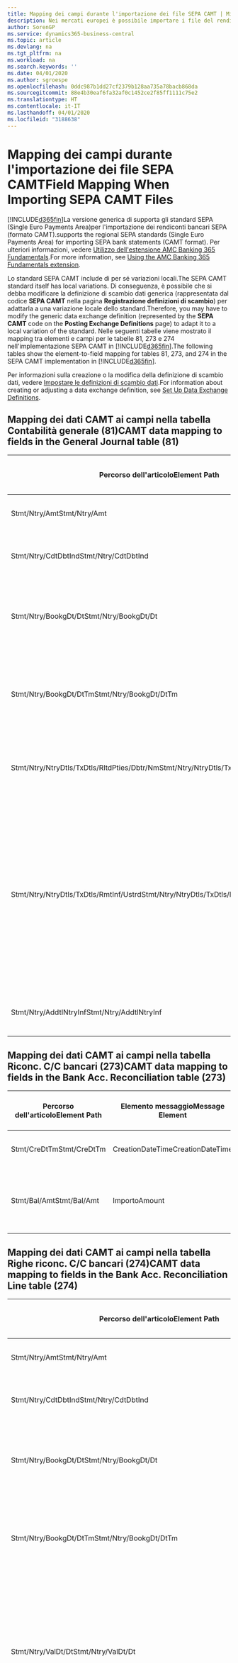 ```yaml
---
title: Mapping dei campi durante l'importazione dei file SEPA CAMT | Microsoft Docs
description: Nei mercati europei è possibile importare i file del rendiconto bancario negli standard SEPA (Single Euro Payments Area) locali.
author: SorenGP
ms.service: dynamics365-business-central
ms.topic: article
ms.devlang: na
ms.tgt_pltfrm: na
ms.workload: na
ms.search.keywords: ''
ms.date: 04/01/2020
ms.author: sgroespe
ms.openlocfilehash: 0ddc987b1dd27cf2379b128aa735a78bacb868da
ms.sourcegitcommit: 88e4b30eaf6fa32af0c1452ce2f85ff1111c75e2
ms.translationtype: HT
ms.contentlocale: it-IT
ms.lasthandoff: 04/01/2020
ms.locfileid: "3188638"
---
```

# <a name="field-mapping-when-importing-sepa-camt-files"></a><span data-ttu-id="dd00b-103">Mapping dei campi durante l'importazione dei file SEPA CAMT</span><span class="sxs-lookup"><span data-stu-id="dd00b-103">Field Mapping When Importing SEPA CAMT Files</span></span>
[!INCLUDE[d365fin](includes/d365fin_md.md)]<span data-ttu-id="dd00b-104">La versione generica di  supporta gli standard SEPA (Single Euro Payments Area)per l'importazione dei rendiconti bancari SEPA (formato CAMT).</span><span class="sxs-lookup"><span data-stu-id="dd00b-104">supports the regional SEPA standards (Single Euro Payments Area) for importing SEPA bank statements (CAMT format).</span></span> <span data-ttu-id="dd00b-105">Per ulteriori informazioni, vedere [Utilizzo dell'estensione AMC Banking 365 Fundamentals](ui-extensions-amc-banking.md).</span><span class="sxs-lookup"><span data-stu-id="dd00b-105">For more information, see [Using the AMC Banking 365 Fundamentals extension](ui-extensions-amc-banking.md).</span></span>  

 <span data-ttu-id="dd00b-106">Lo standard SEPA CAMT include di per sé variazioni locali.</span><span class="sxs-lookup"><span data-stu-id="dd00b-106">The SEPA CAMT standard itself has local variations.</span></span> <span data-ttu-id="dd00b-107">Di conseguenza, è possibile che si debba modificare la definizione di scambio dati generica (rappresentata dal codice **SEPA CAMT** nella pagina **Registrazione definizioni di scambio**) per adattarla a una variazione locale dello standard.</span><span class="sxs-lookup"><span data-stu-id="dd00b-107">Therefore, you may have to modify the generic data exchange definition (represented by the **SEPA CAMT** code on the **Posting Exchange Definitions** page) to adapt it to a local variation of the standard.</span></span> <span data-ttu-id="dd00b-108">Nelle seguenti tabelle viene mostrato il mapping tra elementi e campi per le tabelle 81, 273 e 274 nell'implementazione SEPA CAMT in [!INCLUDE[d365fin](includes/d365fin_md.md)].</span><span class="sxs-lookup"><span data-stu-id="dd00b-108">The following tables show the element-to-field mapping for tables 81, 273, and 274 in the SEPA CAMT implementation in [!INCLUDE[d365fin](includes/d365fin_md.md)].</span></span>  

 <span data-ttu-id="dd00b-109">Per informazioni sulla creazione o la modifica della definizione di scambio dati, vedere [Impostare le definizioni di scambio dati](across-how-to-set-up-data-exchange-definitions.md).</span><span class="sxs-lookup"><span data-stu-id="dd00b-109">For information about creating or adjusting a data exchange definition, see [Set Up Data Exchange Definitions](across-how-to-set-up-data-exchange-definitions.md).</span></span>  

## <a name="camt-data-mapping-to-fields-in-the-general-journal-table-81"></a><span data-ttu-id="dd00b-110">Mapping dei dati CAMT ai campi nella tabella Contabilità generale (81)</span><span class="sxs-lookup"><span data-stu-id="dd00b-110">CAMT data mapping to fields in the General Journal table (81)</span></span>  

|<span data-ttu-id="dd00b-111">Percorso dell'articolo</span><span class="sxs-lookup"><span data-stu-id="dd00b-111">Element Path</span></span>|<span data-ttu-id="dd00b-112">Elemento messaggio</span><span class="sxs-lookup"><span data-stu-id="dd00b-112">Message Element</span></span>|<span data-ttu-id="dd00b-113">Tipo di dati</span><span class="sxs-lookup"><span data-stu-id="dd00b-113">Data Type</span></span>|<span data-ttu-id="dd00b-114">Descrizione</span><span class="sxs-lookup"><span data-stu-id="dd00b-114">Description</span></span>|<span data-ttu-id="dd00b-115">Identificatore segno negativo</span><span class="sxs-lookup"><span data-stu-id="dd00b-115">Negative-Sign Identifier</span></span>|<span data-ttu-id="dd00b-116">Nr. campo</span><span class="sxs-lookup"><span data-stu-id="dd00b-116">Field No.</span></span>|<span data-ttu-id="dd00b-117">Nome campo</span><span class="sxs-lookup"><span data-stu-id="dd00b-117">Field Name</span></span>|  
|------------------|---------------------|---------------|-----------------|-------------------------------|---------------|----------------|  
|<span data-ttu-id="dd00b-118">Stmt/Ntry/Amt</span><span class="sxs-lookup"><span data-stu-id="dd00b-118">Stmt/Ntry/Amt</span></span>|<span data-ttu-id="dd00b-119">Importo</span><span class="sxs-lookup"><span data-stu-id="dd00b-119">Amount</span></span>|<span data-ttu-id="dd00b-120">Decimale</span><span class="sxs-lookup"><span data-stu-id="dd00b-120">Decimal</span></span>|<span data-ttu-id="dd00b-121">Specifica l'importo di denaro nel movimento cassa.</span><span class="sxs-lookup"><span data-stu-id="dd00b-121">The amount of money in the cash entry</span></span>||<span data-ttu-id="dd00b-122">13</span><span class="sxs-lookup"><span data-stu-id="dd00b-122">13</span></span>|<span data-ttu-id="dd00b-123">Importo</span><span class="sxs-lookup"><span data-stu-id="dd00b-123">Amount</span></span>|  
|<span data-ttu-id="dd00b-124">Stmt/Ntry/CdtDbtInd</span><span class="sxs-lookup"><span data-stu-id="dd00b-124">Stmt/Ntry/CdtDbtInd</span></span>|<span data-ttu-id="dd00b-125">CreditDebitIndicator</span><span class="sxs-lookup"><span data-stu-id="dd00b-125">CreditDebitIndicator</span></span>|<span data-ttu-id="dd00b-126">Testo</span><span class="sxs-lookup"><span data-stu-id="dd00b-126">Text</span></span>|<span data-ttu-id="dd00b-127">Indica se il movimento è un credito o un debito</span><span class="sxs-lookup"><span data-stu-id="dd00b-127">Indicates whether the entry is a credit or a debit entry</span></span>|<span data-ttu-id="dd00b-128">DBIT</span><span class="sxs-lookup"><span data-stu-id="dd00b-128">DBIT</span></span>|<span data-ttu-id="dd00b-129">13</span><span class="sxs-lookup"><span data-stu-id="dd00b-129">13</span></span>|<span data-ttu-id="dd00b-130">Importo</span><span class="sxs-lookup"><span data-stu-id="dd00b-130">Amount</span></span>|  
|<span data-ttu-id="dd00b-131">Stmt/Ntry/BookgDt/Dt</span><span class="sxs-lookup"><span data-stu-id="dd00b-131">Stmt/Ntry/BookgDt/Dt</span></span>|<span data-ttu-id="dd00b-132">Data</span><span class="sxs-lookup"><span data-stu-id="dd00b-132">Date</span></span>|<span data-ttu-id="dd00b-133">Data</span><span class="sxs-lookup"><span data-stu-id="dd00b-133">Date</span></span>|<span data-ttu-id="dd00b-134">Data in cui un movimento viene registrato in un conto nei registri di chi utilizza il conto</span><span class="sxs-lookup"><span data-stu-id="dd00b-134">The date when an entry is posted to an account on the account servicer's books</span></span>||<span data-ttu-id="dd00b-135">5</span><span class="sxs-lookup"><span data-stu-id="dd00b-135">5</span></span>|<span data-ttu-id="dd00b-136">Data di registrazione:</span><span class="sxs-lookup"><span data-stu-id="dd00b-136">Posting Date</span></span>|  
|<span data-ttu-id="dd00b-137">Stmt/Ntry/BookgDt/DtTm</span><span class="sxs-lookup"><span data-stu-id="dd00b-137">Stmt/Ntry/BookgDt/DtTm</span></span>|<span data-ttu-id="dd00b-138">DataOra</span><span class="sxs-lookup"><span data-stu-id="dd00b-138">DateTime</span></span>|<span data-ttu-id="dd00b-139">DataOra</span><span class="sxs-lookup"><span data-stu-id="dd00b-139">DateTime</span></span>|<span data-ttu-id="dd00b-140">Data e ora in cui un movimento viene registrato in un conto nei registri di chi utilizza il conto</span><span class="sxs-lookup"><span data-stu-id="dd00b-140">The date and time when an entry is posted to an account on the account servicer's books</span></span>||<span data-ttu-id="dd00b-141">5</span><span class="sxs-lookup"><span data-stu-id="dd00b-141">5</span></span>|<span data-ttu-id="dd00b-142">Data di registrazione:</span><span class="sxs-lookup"><span data-stu-id="dd00b-142">Posting Date</span></span>|  
|<span data-ttu-id="dd00b-143">Stmt/Ntry/NtryDtls/TxDtls/RltdPties/Dbtr/Nm</span><span class="sxs-lookup"><span data-stu-id="dd00b-143">Stmt/Ntry/NtryDtls/TxDtls/RltdPties/Dbtr/Nm</span></span>|<span data-ttu-id="dd00b-144">Nome</span><span class="sxs-lookup"><span data-stu-id="dd00b-144">Name</span></span>|<span data-ttu-id="dd00b-145">Testo</span><span class="sxs-lookup"><span data-stu-id="dd00b-145">Text</span></span>|<span data-ttu-id="dd00b-146">Nome della parte che deve una somma di denaro al creditore (finale)</span><span class="sxs-lookup"><span data-stu-id="dd00b-146">The name of the party that owes an amount of money to the (ultimate) creditor</span></span>||<span data-ttu-id="dd00b-147">1221</span><span class="sxs-lookup"><span data-stu-id="dd00b-147">1221</span></span>|<span data-ttu-id="dd00b-148">Informazioni sul pagante</span><span class="sxs-lookup"><span data-stu-id="dd00b-148">Payer Information</span></span>|  
|<span data-ttu-id="dd00b-149">Stmt/Ntry/NtryDtls/TxDtls/RmtInf/Ustrd</span><span class="sxs-lookup"><span data-stu-id="dd00b-149">Stmt/Ntry/NtryDtls/TxDtls/RmtInf/Ustrd</span></span>|<span data-ttu-id="dd00b-150">Non strutturato</span><span class="sxs-lookup"><span data-stu-id="dd00b-150">Unstructured</span></span>|<span data-ttu-id="dd00b-151">Testo</span><span class="sxs-lookup"><span data-stu-id="dd00b-151">Text</span></span>|<span data-ttu-id="dd00b-152">Informazioni fornite per consentire la corrispondenza o riconciliazione di un movimento con gli articoli oggetto del pagamento, come le fatture aziendali in un sistema conto clienti, in un form non strutturato</span><span class="sxs-lookup"><span data-stu-id="dd00b-152">Information supplied to enable the matching/reconciliation of an entry with the items that the payment is intended to settle, such as commercial invoices in an accounts-receivable system, in an unstructured form</span></span>||<span data-ttu-id="dd00b-153">8</span><span class="sxs-lookup"><span data-stu-id="dd00b-153">8</span></span>|<span data-ttu-id="dd00b-154">Descrizione</span><span class="sxs-lookup"><span data-stu-id="dd00b-154">Description</span></span>|  
|<span data-ttu-id="dd00b-155">Stmt/Ntry/AddtlNtryInf</span><span class="sxs-lookup"><span data-stu-id="dd00b-155">Stmt/Ntry/AddtlNtryInf</span></span>|<span data-ttu-id="dd00b-156">AdditionalEntryInformation</span><span class="sxs-lookup"><span data-stu-id="dd00b-156">AdditionalEntryInformation</span></span>|<span data-ttu-id="dd00b-157">Testo</span><span class="sxs-lookup"><span data-stu-id="dd00b-157">Text</span></span>|<span data-ttu-id="dd00b-158">Informazioni aggiuntive relative al movimento</span><span class="sxs-lookup"><span data-stu-id="dd00b-158">Additional information about the entry</span></span>||<span data-ttu-id="dd00b-159">1222</span><span class="sxs-lookup"><span data-stu-id="dd00b-159">1222</span></span>|<span data-ttu-id="dd00b-160">Informazioni sulla transazione</span><span class="sxs-lookup"><span data-stu-id="dd00b-160">Transaction Information</span></span>|  

## <a name="camt-data-mapping-to-fields-in-the-bank-acc-reconciliation-table-273"></a><span data-ttu-id="dd00b-161">Mapping dei dati CAMT ai campi nella tabella Riconc. C/C bancari (273)</span><span class="sxs-lookup"><span data-stu-id="dd00b-161">CAMT data mapping to fields in the Bank Acc. Reconciliation table (273)</span></span>  

|<span data-ttu-id="dd00b-162">Percorso dell'articolo</span><span class="sxs-lookup"><span data-stu-id="dd00b-162">Element Path</span></span>|<span data-ttu-id="dd00b-163">Elemento messaggio</span><span class="sxs-lookup"><span data-stu-id="dd00b-163">Message Element</span></span>|<span data-ttu-id="dd00b-164">Tipo di dati</span><span class="sxs-lookup"><span data-stu-id="dd00b-164">Data Type</span></span>|<span data-ttu-id="dd00b-165">Descrizione</span><span class="sxs-lookup"><span data-stu-id="dd00b-165">Description</span></span>|<span data-ttu-id="dd00b-166">Identificatore segno negativo</span><span class="sxs-lookup"><span data-stu-id="dd00b-166">Negative-Sign Identifier</span></span>|<span data-ttu-id="dd00b-167">Nr. campo</span><span class="sxs-lookup"><span data-stu-id="dd00b-167">Field No.</span></span>|<span data-ttu-id="dd00b-168">Nome campo</span><span class="sxs-lookup"><span data-stu-id="dd00b-168">Field Name</span></span>|  
|------------------|---------------------|---------------|-----------------|-------------------------------|---------------|----------------|  
|<span data-ttu-id="dd00b-169">Stmt/CreDtTm</span><span class="sxs-lookup"><span data-stu-id="dd00b-169">Stmt/CreDtTm</span></span>|<span data-ttu-id="dd00b-170">CreationDateTime</span><span class="sxs-lookup"><span data-stu-id="dd00b-170">CreationDateTime</span></span>|<span data-ttu-id="dd00b-171">Data</span><span class="sxs-lookup"><span data-stu-id="dd00b-171">Date</span></span>|<span data-ttu-id="dd00b-172">Data e ora di creazione del messaggio</span><span class="sxs-lookup"><span data-stu-id="dd00b-172">The date and time when the message was created</span></span>||<span data-ttu-id="dd00b-173">3</span><span class="sxs-lookup"><span data-stu-id="dd00b-173">3</span></span>|<span data-ttu-id="dd00b-174">Data estratto conto</span><span class="sxs-lookup"><span data-stu-id="dd00b-174">Statement Date</span></span>|  
|<span data-ttu-id="dd00b-175">Stmt/Bal/Amt</span><span class="sxs-lookup"><span data-stu-id="dd00b-175">Stmt/Bal/Amt</span></span>|<span data-ttu-id="dd00b-176">Importo</span><span class="sxs-lookup"><span data-stu-id="dd00b-176">Amount</span></span>|<span data-ttu-id="dd00b-177">Decimale</span><span class="sxs-lookup"><span data-stu-id="dd00b-177">Decimal</span></span>|<span data-ttu-id="dd00b-178">Importo risultante dagli importi al netto per tutti i movimenti dare e avere</span><span class="sxs-lookup"><span data-stu-id="dd00b-178">The amount resulting from the netted amounts for all debit and credit entries</span></span>||<span data-ttu-id="dd00b-179">4</span><span class="sxs-lookup"><span data-stu-id="dd00b-179">4</span></span>|<span data-ttu-id="dd00b-180">Saldo finale estratto conto</span><span class="sxs-lookup"><span data-stu-id="dd00b-180">Statement Ending Balance</span></span>|  

## <a name="camt-data-mapping-to-fields-in-the-bank-acc-reconciliation-line-table-274"></a><span data-ttu-id="dd00b-181">Mapping dei dati CAMT ai campi nella tabella Righe riconc. C/C bancari (274)</span><span class="sxs-lookup"><span data-stu-id="dd00b-181">CAMT data mapping to fields in the Bank Acc. Reconciliation Line table (274)</span></span>  

|<span data-ttu-id="dd00b-182">Percorso dell'articolo</span><span class="sxs-lookup"><span data-stu-id="dd00b-182">Element Path</span></span>|<span data-ttu-id="dd00b-183">Elemento messaggio</span><span class="sxs-lookup"><span data-stu-id="dd00b-183">Message Element</span></span>|<span data-ttu-id="dd00b-184">Tipo di dati</span><span class="sxs-lookup"><span data-stu-id="dd00b-184">Data Type</span></span>|<span data-ttu-id="dd00b-185">Descrizione</span><span class="sxs-lookup"><span data-stu-id="dd00b-185">Description</span></span>|<span data-ttu-id="dd00b-186">Identificatore segno negativo</span><span class="sxs-lookup"><span data-stu-id="dd00b-186">Negative-Sign Identifier</span></span>|<span data-ttu-id="dd00b-187">Nr. campo</span><span class="sxs-lookup"><span data-stu-id="dd00b-187">Field No.</span></span>|<span data-ttu-id="dd00b-188">Nome campo</span><span class="sxs-lookup"><span data-stu-id="dd00b-188">Field Name</span></span>|  
|------------------|---------------------|---------------|-----------------|-------------------------------|---------------|----------------|  
|<span data-ttu-id="dd00b-189">Stmt/Ntry/Amt</span><span class="sxs-lookup"><span data-stu-id="dd00b-189">Stmt/Ntry/Amt</span></span>|<span data-ttu-id="dd00b-190">Importo</span><span class="sxs-lookup"><span data-stu-id="dd00b-190">Amount</span></span>|<span data-ttu-id="dd00b-191">Decimale</span><span class="sxs-lookup"><span data-stu-id="dd00b-191">Decimal</span></span>|<span data-ttu-id="dd00b-192">Specifica l'importo di denaro nel movimento cassa.</span><span class="sxs-lookup"><span data-stu-id="dd00b-192">The amount of money in the cash entry</span></span>||<span data-ttu-id="dd00b-193">7</span><span class="sxs-lookup"><span data-stu-id="dd00b-193">7</span></span>|<span data-ttu-id="dd00b-194">Importo estratto conto</span><span class="sxs-lookup"><span data-stu-id="dd00b-194">Statement Amount</span></span>|  
|<span data-ttu-id="dd00b-195">Stmt/Ntry/CdtDbtInd</span><span class="sxs-lookup"><span data-stu-id="dd00b-195">Stmt/Ntry/CdtDbtInd</span></span>|<span data-ttu-id="dd00b-196">CreditDebitIndicator</span><span class="sxs-lookup"><span data-stu-id="dd00b-196">CreditDebitIndicator</span></span>|<span data-ttu-id="dd00b-197">Testo</span><span class="sxs-lookup"><span data-stu-id="dd00b-197">Text</span></span>|<span data-ttu-id="dd00b-198">Indica se il movimento è un credito o un debito</span><span class="sxs-lookup"><span data-stu-id="dd00b-198">Indicates whether the entry is a credit or a debit entry</span></span>|<span data-ttu-id="dd00b-199">DBIT</span><span class="sxs-lookup"><span data-stu-id="dd00b-199">DBIT</span></span>|<span data-ttu-id="dd00b-200">7</span><span class="sxs-lookup"><span data-stu-id="dd00b-200">7</span></span>|<span data-ttu-id="dd00b-201">Importo estratto conto</span><span class="sxs-lookup"><span data-stu-id="dd00b-201">Statement Amount</span></span>|  
|<span data-ttu-id="dd00b-202">Stmt/Ntry/BookgDt/Dt</span><span class="sxs-lookup"><span data-stu-id="dd00b-202">Stmt/Ntry/BookgDt/Dt</span></span>|<span data-ttu-id="dd00b-203">Data</span><span class="sxs-lookup"><span data-stu-id="dd00b-203">Date</span></span>|<span data-ttu-id="dd00b-204">Data</span><span class="sxs-lookup"><span data-stu-id="dd00b-204">Date</span></span>|<span data-ttu-id="dd00b-205">Data in cui un movimento viene registrato in un conto nei registri di chi utilizza il conto</span><span class="sxs-lookup"><span data-stu-id="dd00b-205">The date when an entry is posted to an account on the account servicer's books</span></span>||<span data-ttu-id="dd00b-206">5</span><span class="sxs-lookup"><span data-stu-id="dd00b-206">5</span></span>|<span data-ttu-id="dd00b-207">Data transazione</span><span class="sxs-lookup"><span data-stu-id="dd00b-207">Transaction Date</span></span>|  
|<span data-ttu-id="dd00b-208">Stmt/Ntry/BookgDt/DtTm</span><span class="sxs-lookup"><span data-stu-id="dd00b-208">Stmt/Ntry/BookgDt/DtTm</span></span>|<span data-ttu-id="dd00b-209">DataOra</span><span class="sxs-lookup"><span data-stu-id="dd00b-209">DateTime</span></span>|<span data-ttu-id="dd00b-210">DataOra</span><span class="sxs-lookup"><span data-stu-id="dd00b-210">DateTime</span></span>|<span data-ttu-id="dd00b-211">Data e ora in cui un movimento viene registrato in un conto nei registri di chi utilizza il conto</span><span class="sxs-lookup"><span data-stu-id="dd00b-211">The date and time when an entry is posted to an account on the account servicer's books</span></span>||<span data-ttu-id="dd00b-212">5</span><span class="sxs-lookup"><span data-stu-id="dd00b-212">5</span></span>|<span data-ttu-id="dd00b-213">Data transazione</span><span class="sxs-lookup"><span data-stu-id="dd00b-213">Transaction Date</span></span>|  
|<span data-ttu-id="dd00b-214">Stmt/Ntry/ValDt/Dt</span><span class="sxs-lookup"><span data-stu-id="dd00b-214">Stmt/Ntry/ValDt/Dt</span></span>|<span data-ttu-id="dd00b-215">Data</span><span class="sxs-lookup"><span data-stu-id="dd00b-215">Date</span></span>|<span data-ttu-id="dd00b-216">Data</span><span class="sxs-lookup"><span data-stu-id="dd00b-216">Date</span></span>|<span data-ttu-id="dd00b-217">Data in cui i cespiti diventano disponibili al proprietario del conto nel caso di un movimento in avere o cessano di essere disponibili nel caso di un movimento in dare</span><span class="sxs-lookup"><span data-stu-id="dd00b-217">The date when assets become available to the account owner in case of a credit entry, or cease to be available to the account owner in case of a debit entry</span></span>||<span data-ttu-id="dd00b-218">12</span><span class="sxs-lookup"><span data-stu-id="dd00b-218">12</span></span>|<span data-ttu-id="dd00b-219">Data valuta</span><span class="sxs-lookup"><span data-stu-id="dd00b-219">Value Date</span></span>|  
|<span data-ttu-id="dd00b-220">Stmt/Ntry/ValDt/DtTm</span><span class="sxs-lookup"><span data-stu-id="dd00b-220">Stmt/Ntry/ValDt/DtTm</span></span>|<span data-ttu-id="dd00b-221">DataOra</span><span class="sxs-lookup"><span data-stu-id="dd00b-221">DateTime</span></span>|<span data-ttu-id="dd00b-222">DataOra</span><span class="sxs-lookup"><span data-stu-id="dd00b-222">DateTime</span></span>|<span data-ttu-id="dd00b-223">Data e ora in cui i cespiti diventano disponibili al proprietario del conto nel caso di un movimento in avere o cessano di essere disponibili nel caso di un movimento in dare</span><span class="sxs-lookup"><span data-stu-id="dd00b-223">The date and time when assets become available to the account owner in case of a credit entry, or cease to be available to the account owner in case of a debit entry</span></span>||<span data-ttu-id="dd00b-224">12</span><span class="sxs-lookup"><span data-stu-id="dd00b-224">12</span></span>|<span data-ttu-id="dd00b-225">Data valuta</span><span class="sxs-lookup"><span data-stu-id="dd00b-225">Value Date</span></span>|  
|<span data-ttu-id="dd00b-226">Stmt/Ntry/NtryDtls/TxDtls/RltdPties/Dbtr/Nm</span><span class="sxs-lookup"><span data-stu-id="dd00b-226">Stmt/Ntry/NtryDtls/TxDtls/RltdPties/Dbtr/Nm</span></span>|<span data-ttu-id="dd00b-227">Nome</span><span class="sxs-lookup"><span data-stu-id="dd00b-227">Name</span></span>|<span data-ttu-id="dd00b-228">Testo</span><span class="sxs-lookup"><span data-stu-id="dd00b-228">Text</span></span>|<span data-ttu-id="dd00b-229">Nome della parte che deve una somma di denaro al creditore (finale)</span><span class="sxs-lookup"><span data-stu-id="dd00b-229">The name of the party that owes an amount of money to the (ultimate) creditor</span></span>||<span data-ttu-id="dd00b-230">15</span><span class="sxs-lookup"><span data-stu-id="dd00b-230">15</span></span>|<span data-ttu-id="dd00b-231">Informazioni sul pagante</span><span class="sxs-lookup"><span data-stu-id="dd00b-231">Payer Information</span></span>|  
|<span data-ttu-id="dd00b-232">Stmt/Ntry/NtryDtls/TxDtls/RmtInf/Ustrd</span><span class="sxs-lookup"><span data-stu-id="dd00b-232">Stmt/Ntry/NtryDtls/TxDtls/RmtInf/Ustrd</span></span>|<span data-ttu-id="dd00b-233">Non strutturato</span><span class="sxs-lookup"><span data-stu-id="dd00b-233">Unstructured</span></span>|<span data-ttu-id="dd00b-234">Testo</span><span class="sxs-lookup"><span data-stu-id="dd00b-234">Text</span></span>|<span data-ttu-id="dd00b-235">Informazioni fornite per consentire la corrispondenza o riconciliazione di un movimento con gli articoli oggetto del pagamento, come le fatture aziendali in un sistema conto clienti, in un form non strutturato</span><span class="sxs-lookup"><span data-stu-id="dd00b-235">Information supplied to enable the matching/reconciliation of an entry with the items that the payment is intended to settle, such as commercial invoices in an accounts-receivable system, in an unstructured form</span></span>||<span data-ttu-id="dd00b-236">6</span><span class="sxs-lookup"><span data-stu-id="dd00b-236">6</span></span>|<span data-ttu-id="dd00b-237">Descrizione</span><span class="sxs-lookup"><span data-stu-id="dd00b-237">Description</span></span>|  
|<span data-ttu-id="dd00b-238">Stmt/Ntry/AddtlNtryInf</span><span class="sxs-lookup"><span data-stu-id="dd00b-238">Stmt/Ntry/AddtlNtryInf</span></span>|<span data-ttu-id="dd00b-239">AdditionalEntryInformation</span><span class="sxs-lookup"><span data-stu-id="dd00b-239">AdditionalEntryInformation</span></span>|<span data-ttu-id="dd00b-240">Testo</span><span class="sxs-lookup"><span data-stu-id="dd00b-240">Text</span></span>|<span data-ttu-id="dd00b-241">Informazioni aggiuntive relative al movimento</span><span class="sxs-lookup"><span data-stu-id="dd00b-241">Additional information about the entry</span></span>||<span data-ttu-id="dd00b-242">16</span><span class="sxs-lookup"><span data-stu-id="dd00b-242">16</span></span>|<span data-ttu-id="dd00b-243">Informazioni sulla transazione</span><span class="sxs-lookup"><span data-stu-id="dd00b-243">Transaction Information</span></span>|  

 <span data-ttu-id="dd00b-244">Gli elementi nel nodo **Ntry** importati in [!INCLUDE[d365fin](includes/d365fin_md.md)], ma di cui non è stato eseguito il mapping ad alcun campo, vengono memorizzati nella tabella **Registrazione definizione colonna scambio dati**.</span><span class="sxs-lookup"><span data-stu-id="dd00b-244">Elements in the **Ntry** node that are imported into [!INCLUDE[d365fin](includes/d365fin_md.md)] but not mapped to any fields are stored in the **Posting Exch. Column Def** table.</span></span> <span data-ttu-id="dd00b-245">Gli utenti possono vedere gli elementi nelle pagine **Registrazione riconciliazione pagamenti**, **Collegamento pagamenti** e **Riconciliazioni C/C bancari** scegliendo l'azione **Dettagli riga rendiconto bancario**.</span><span class="sxs-lookup"><span data-stu-id="dd00b-245">Users can view these elements from the **Payment Reconciliation Journal**, **Payment Application**, and **Bank Acc. Reconciliation** pages by choosing the **Bank Statement Line Details** action.</span></span> <span data-ttu-id="dd00b-246">Per ulteriori informazioni, vedere [Riconciliare i pagamenti utilizzando il collegamento automatico](receivables-how-reconcile-payments-auto-application.md).</span><span class="sxs-lookup"><span data-stu-id="dd00b-246">For more information, see [Reconcile Payments Using Automatic Application](receivables-how-reconcile-payments-auto-application.md).</span></span>  
## <a name="see-also"></a><span data-ttu-id="dd00b-247">Vedere anche</span><span class="sxs-lookup"><span data-stu-id="dd00b-247">See Also</span></span>  
[<span data-ttu-id="dd00b-248">Impostazione dello scambio di dati</span><span class="sxs-lookup"><span data-stu-id="dd00b-248">Setting Up Data Exchange</span></span>](across-set-up-data-exchange.md)  
[<span data-ttu-id="dd00b-249">Scambio di dati in modalità elettronica</span><span class="sxs-lookup"><span data-stu-id="dd00b-249">Exchanging Data Electronically</span></span>](across-data-exchange.md)  
<span data-ttu-id="dd00b-250">[Utilizzo dell'estensione AMC Banking 365 Fundamentals](ui-extensions-amc-banking.md) </span><span class="sxs-lookup"><span data-stu-id="dd00b-250">[Using the AMC Banking 365 Fundamentals extension](ui-extensions-amc-banking.md) </span></span>  
[<span data-ttu-id="dd00b-251">Utilizzare gli schemi XML per preparare le definizioni di scambio dati</span><span class="sxs-lookup"><span data-stu-id="dd00b-251">Use XML Schemas to Prepare Data Exchange Definitions</span></span>](across-how-to-use-xml-schemas-to-prepare-data-exchange-definitions.md)  
[<span data-ttu-id="dd00b-252">Riconciliare i pagamenti utilizzando il collegamento automatico</span><span class="sxs-lookup"><span data-stu-id="dd00b-252">Reconcile Payments Using Automatic Application</span></span>](receivables-how-reconcile-payments-auto-application.md)  
